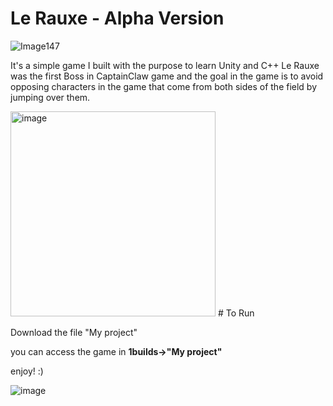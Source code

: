 # Le Rauxe - Alpha Version
![Image147](https://user-images.githubusercontent.com/62257681/191869475-d0f7a817-409b-452e-afe3-f74f57b34c28.gif)

It's a simple game I built with the purpose to learn Unity and C++
Le Rauxe was the first Boss in CaptainClaw game and the goal in the game is to avoid opposing characters in the game that come from both sides of the field by jumping over them.

<img width="328" alt="image" src="https://user-images.githubusercontent.com/62257681/191870605-e2004a29-d65c-4059-be28-a0715108cdb8.png">
# To Run

Download the file "My project"

you can access the game in **1builds->"My project"**

enjoy! :)

![image](https://user-images.githubusercontent.com/62257681/191872005-ece98297-7889-4676-8bcb-4d1b463d3c50.png)
